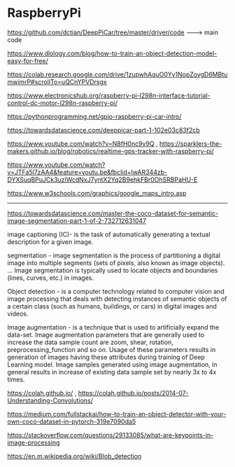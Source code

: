 # RaspberryPi
https://github.com/dctian/DeepPiCar/tree/master/driver/code ---> main code

https://www.dlology.com/blog/how-to-train-an-object-detection-model-easy-for-free/

https://colab.research.google.com/drive/1zupwhAquO0Yy1NopZovgD6MBtumwimrP#scrollTo=uQCnYPVDrsgx

https://www.electronicshub.org/raspberry-pi-l298n-interface-tutorial-control-dc-motor-l298n-raspberry-pi/ 

https://pythonprogramming.net/gpio-raspberry-pi-car-intro/ 

https://towardsdatascience.com/deeppicar-part-1-102e03c83f2cb

https://www.youtube.com/watch?v=N8fH0nc9v9Q , https://sparklers-the-makers.github.io/blog/robotics/realtime-gps-tracker-with-raspberry-pi/

https://www.youtube.com/watch?v=JTFa5l7zAA4&feature=youtu.be&fbclid=IwAR344zb-DYXSuqBPuJCk3uzlWcdNxJ7yntX2Yq2B9ehkFBr0OhSRBPaHU-E


https://www.w3schools.com/graphics/google_maps_intro.asp



-------------------------------------------------------------
https://towardsdatascience.com/master-the-coco-dataset-for-semantic-image-segmentation-part-1-of-2-732712631047

image captioning (IC)-  is the task of automatically generating a textual description for a given image.

segmentation -  image segmentation is the process of partitioning a digital image into multiple segments (sets of pixels, also known as image objects). ... Image segmentation is typically used to locate objects and boundaries (lines, curves, etc.) in images.

Object detection - is a computer technology related to computer vision and image processing that deals with detecting instances of semantic objects of a certain class (such as humans, buildings, or cars) in digital images and videos.

Image augmentation - is a technique that is used to artificially expand the data-set. Image augmentation parameters that are generally used to increase the data sample count are zoom, shear, rotation, preprocessing_function and so on. Usage of these parameters results in generation of images having these attributes during training of Deep Learning model. Image samples generated using image augmentation, in general results in increase of existing data sample set by nearly 3x to 4x times.



https://colah.github.io/ , https://colah.github.io/posts/2014-07-Understanding-Convolutions/

https://medium.com/fullstackai/how-to-train-an-object-detector-with-your-own-coco-dataset-in-pytorch-319e7090da5

https://stackoverflow.com/questions/29133085/what-are-keypoints-in-image-processing

https://en.m.wikipedia.org/wiki/Blob_detection
